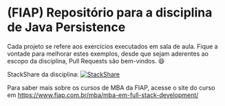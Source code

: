 # (FIAP) Repositório para a disciplina de Java Persistence

Cada projeto se refere aos exercícios executados em sala de aula. Fique a vontade para melhorar estes exemplos, desde que sejam aderentes ao escopo da disciplina, Pull Requests são bem-vindos. 😄

StackShare da disciplina: [![StackShare](http://img.shields.io/badge/tech-stack-0690fa.svg?style=flat)](https://stackshare.io/rafaelmatsuyama/fiap-jp-2020)

Para saber mais sobre os cursos de MBA da FIAP, acesse o site do curso em https://www.fiap.com.br/mba/mba-em-full-stack-development/
